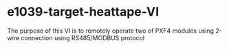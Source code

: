 # e1039-target-heattape-VI
The purpose of this VI is to remotely operate two of PXF4 modules using 2-wire connection using RS485/MODBUS protocol
